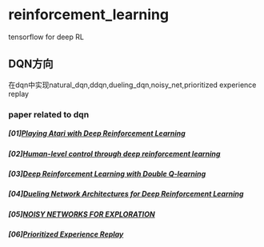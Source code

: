 # reinforcement_learning
tensorflow for deep RL

## DQN方向  
在dqn中实现natural_dqn,ddqn,dueling_dqn,noisy_net,prioritized experience replay

### paper related to dqn
##### [01][Playing Atari with Deep Reinforcement Learning](https://arxiv.org/abs/1312.5602)
##### [02][Human-level control through deep reinforcement learning](https://web.stanford.edu/class/psych209/Readings/MnihEtAlHassibis15NatureControlDeepRL.pdf)
##### [03][Deep Reinforcement Learning with Double Q-learning](https://arxiv.org/abs/1509.06461)
##### [04][Dueling Network Architectures for Deep Reinforcement Learning](https://arxiv.org/abs/1511.06581)
##### [05][NOISY NETWORKS FOR EXPLORATION](https://arxiv.org/abs/1706.10295)
##### [06][Prioritized Experience Replay](https://arxiv.org/abs/1511.05952)

